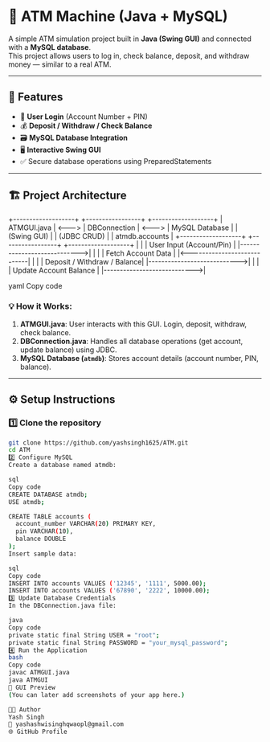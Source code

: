 # 🏧 ATM Machine (Java + MySQL)

A simple ATM simulation project built in **Java (Swing GUI)** and connected with a **MySQL database**.  
This project allows users to log in, check balance, deposit, and withdraw money — similar to a real ATM.

---

## 🚀 Features
- 🔐 **User Login** (Account Number + PIN)
- 💰 **Deposit / Withdraw / Check Balance**
- 🗃️ **MySQL Database Integration**
- 🖥️ **Interactive Swing GUI**
- ✅ Secure database operations using PreparedStatements

---

## 🏗️ Project Architecture

+-------------------+ +-----------------+ +-------------------+
| ATMGUI.java | <---> | DBConnection | <---> | MySQL Database |
| (Swing GUI) | | (JDBC CRUD) | | atmdb.accounts |
+-------------------+ +-----------------+ +-------------------+
| |
| User Input (Account/Pin) |
|---------------------------->|
| |
| Fetch Account Data |
|<----------------------------|
| |
| Deposit / Withdraw / Balance|
|---------------------------->|
| |
| Update Account Balance |
|---------------------------->|

yaml
Copy code

### 💡 How it Works:
1. **ATMGUI.java**: User interacts with this GUI. Login, deposit, withdraw, check balance.  
2. **DBConnection.java**: Handles all database operations (get account, update balance) using JDBC.  
3. **MySQL Database (`atmdb`)**: Stores account details (account number, PIN, balance).

---

## ⚙️ Setup Instructions

### 1️⃣ Clone the repository
```bash
git clone https://github.com/yashsingh1625/ATM.git
cd ATM
2️⃣ Configure MySQL
Create a database named atmdb:

sql
Copy code
CREATE DATABASE atmdb;
USE atmdb;

CREATE TABLE accounts (
  account_number VARCHAR(20) PRIMARY KEY,
  pin VARCHAR(10),
  balance DOUBLE
);
Insert sample data:

sql
Copy code
INSERT INTO accounts VALUES ('12345', '1111', 5000.00);
INSERT INTO accounts VALUES ('67890', '2222', 10000.00);
3️⃣ Update Database Credentials
In the DBConnection.java file:

java
Copy code
private static final String USER = "root";
private static final String PASSWORD = "your_mysql_password";
4️⃣ Run the Application
bash
Copy code
javac ATMGUI.java
java ATMGUI
📸 GUI Preview
(You can later add screenshots of your app here.)

🧑‍💻 Author
Yash Singh
📧 yashashwisinghqwaopl@gmail.com
🌐 GitHub Profile

